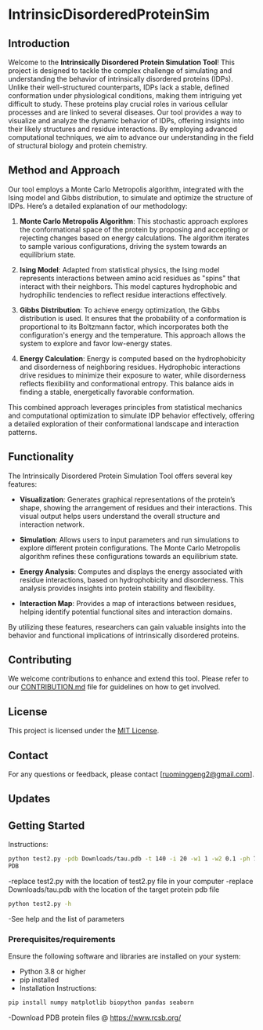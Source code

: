 # IntrinsicDisorderedProteinSim

## Introduction

Welcome to the **Intrinsically Disordered Protein Simulation Tool**! This project is designed to tackle the complex challenge of simulating and understanding the behavior of intrinsically disordered proteins (IDPs). Unlike their well-structured counterparts, IDPs lack a stable, defined conformation under physiological conditions, making them intriguing yet difficult to study. These proteins play crucial roles in various cellular processes and are linked to several diseases. Our tool provides a way to visualize and analyze the dynamic behavior of IDPs, offering insights into their likely structures and residue interactions. By employing advanced computational techniques, we aim to advance our understanding in the field of structural biology and protein chemistry.

## Method and Approach

Our tool employs a Monte Carlo Metropolis algorithm, integrated with the Ising model and Gibbs distribution, to simulate and optimize the structure of IDPs. Here’s a detailed explanation of our methodology:

1. **Monte Carlo Metropolis Algorithm**: This stochastic approach explores the conformational space of the protein by proposing and accepting or rejecting changes based on energy calculations. The algorithm iterates to sample various configurations, driving the system towards an equilibrium state.

2. **Ising Model**: Adapted from statistical physics, the Ising model represents interactions between amino acid residues as "spins" that interact with their neighbors. This model captures hydrophobic and hydrophilic tendencies to reflect residue interactions effectively.

3. **Gibbs Distribution**: To achieve energy optimization, the Gibbs distribution is used. It ensures that the probability of a conformation is proportional to its Boltzmann factor, which incorporates both the configuration's energy and the temperature. This approach allows the system to explore and favor low-energy states.

4. **Energy Calculation**: Energy is computed based on the hydrophobicity and disorderness of neighboring residues. Hydrophobic interactions drive residues to minimize their exposure to water, while disorderness reflects flexibility and conformational entropy. This balance aids in finding a stable, energetically favorable conformation.

This combined approach leverages principles from statistical mechanics and computational optimization to simulate IDP behavior effectively, offering a detailed exploration of their conformational landscape and interaction patterns.

## Functionality

The Intrinsically Disordered Protein Simulation Tool offers several key features:

- **Visualization**: Generates graphical representations of the protein’s shape, showing the arrangement of residues and their interactions. This visual output helps users understand the overall structure and interaction network.

- **Simulation**: Allows users to input parameters and run simulations to explore different protein configurations. The Monte Carlo Metropolis algorithm refines these configurations towards an equilibrium state.

- **Energy Analysis**: Computes and displays the energy associated with residue interactions, based on hydrophobicity and disorderness. This analysis provides insights into protein stability and flexibility.

- **Interaction Map**: Provides a map of interactions between residues, helping identify potential functional sites and interaction domains.

By utilizing these features, researchers can gain valuable insights into the behavior and functional implications of intrinsically disordered proteins.


## Contributing

We welcome contributions to enhance and extend this tool. Please refer to our [CONTRIBUTION.md](CONTRIBUTION.md) file for guidelines on how to get involved.

## License

This project is licensed under the [MIT License](LICENSE).

## Contact

For any questions or feedback, please contact [ruominggeng2@gmail.com].


## Updates

## Getting Started
Instructions:

```bash
python test2.py -pdb Downloads/tau.pdb -t 140 -i 20 -w1 1 -w2 0.1 -ph 7
PDB
```
-replace test2.py with the location of test2.py file in your computer
-replace Downloads/tau.pdb with the location of the target protein pdb file
```bash
python test2.py -h
```
-See help and the list of parameters


### Prerequisites/requirements

Ensure the following software and libraries are installed on your system:
- Python 3.8 or higher
- pip installed
- Installation Instructions:
```bash
pip install numpy matplotlib biopython pandas seaborn
```
-Download PDB protein files @ https://www.rcsb.org/

